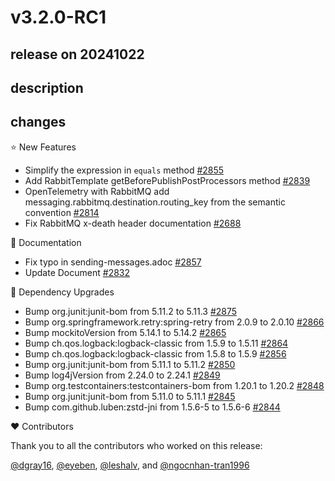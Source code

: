 # v3.2.0-RC1

## release on 20241022

## description

## changes

⭐ New Features

* Simplify the expression in <code>equals</code> method <a href="https://github.com/spring-projects/spring-amqp/pull/2855" data-hovercard-type="pull_request" data-hovercard-url="/spring-projects/spring-amqp/pull/2855/hovercard">#2855</a>
* Add RabbitTemplate getBeforePublishPostProcessors method <a href="https://github.com/spring-projects/spring-amqp/pull/2839" data-hovercard-type="pull_request" data-hovercard-url="/spring-projects/spring-amqp/pull/2839/hovercard">#2839</a>
* OpenTelemetry with RabbitMQ add messaging.rabbitmq.destination.routing_key from the semantic convention <a href="https://github.com/spring-projects/spring-amqp/issues/2814" data-hovercard-type="issue" data-hovercard-url="/spring-projects/spring-amqp/issues/2814/hovercard">#2814</a>
* Fix RabbitMQ x-death header documentation <a href="https://github.com/spring-projects/spring-amqp/issues/2688" data-hovercard-type="issue" data-hovercard-url="/spring-projects/spring-amqp/issues/2688/hovercard">#2688</a>

📔 Documentation

* Fix typo in sending-messages.adoc <a href="https://github.com/spring-projects/spring-amqp/pull/2857" data-hovercard-type="pull_request" data-hovercard-url="/spring-projects/spring-amqp/pull/2857/hovercard">#2857</a>
* Update Document <a href="https://github.com/spring-projects/spring-amqp/pull/2832" data-hovercard-type="pull_request" data-hovercard-url="/spring-projects/spring-amqp/pull/2832/hovercard">#2832</a>

🔨 Dependency Upgrades

* Bump org.junit:junit-bom from 5.11.2 to 5.11.3 <a href="https://github.com/spring-projects/spring-amqp/pull/2875" data-hovercard-type="pull_request" data-hovercard-url="/spring-projects/spring-amqp/pull/2875/hovercard">#2875</a>
* Bump org.springframework.retry:spring-retry from 2.0.9 to 2.0.10 <a href="https://github.com/spring-projects/spring-amqp/pull/2866" data-hovercard-type="pull_request" data-hovercard-url="/spring-projects/spring-amqp/pull/2866/hovercard">#2866</a>
* Bump mockitoVersion from 5.14.1 to 5.14.2 <a href="https://github.com/spring-projects/spring-amqp/pull/2865" data-hovercard-type="pull_request" data-hovercard-url="/spring-projects/spring-amqp/pull/2865/hovercard">#2865</a>
* Bump ch.qos.logback:logback-classic from 1.5.9 to 1.5.11 <a href="https://github.com/spring-projects/spring-amqp/pull/2864" data-hovercard-type="pull_request" data-hovercard-url="/spring-projects/spring-amqp/pull/2864/hovercard">#2864</a>
* Bump ch.qos.logback:logback-classic from 1.5.8 to 1.5.9 <a href="https://github.com/spring-projects/spring-amqp/pull/2856" data-hovercard-type="pull_request" data-hovercard-url="/spring-projects/spring-amqp/pull/2856/hovercard">#2856</a>
* Bump org.junit:junit-bom from 5.11.1 to 5.11.2 <a href="https://github.com/spring-projects/spring-amqp/pull/2850" data-hovercard-type="pull_request" data-hovercard-url="/spring-projects/spring-amqp/pull/2850/hovercard">#2850</a>
* Bump log4jVersion from 2.24.0 to 2.24.1 <a href="https://github.com/spring-projects/spring-amqp/pull/2849" data-hovercard-type="pull_request" data-hovercard-url="/spring-projects/spring-amqp/pull/2849/hovercard">#2849</a>
* Bump org.testcontainers:testcontainers-bom from 1.20.1 to 1.20.2 <a href="https://github.com/spring-projects/spring-amqp/pull/2848" data-hovercard-type="pull_request" data-hovercard-url="/spring-projects/spring-amqp/pull/2848/hovercard">#2848</a>
* Bump org.junit:junit-bom from 5.11.0 to 5.11.1 <a href="https://github.com/spring-projects/spring-amqp/pull/2845" data-hovercard-type="pull_request" data-hovercard-url="/spring-projects/spring-amqp/pull/2845/hovercard">#2845</a>
* Bump com.github.luben:zstd-jni from 1.5.6-5 to 1.5.6-6 <a href="https://github.com/spring-projects/spring-amqp/pull/2844" data-hovercard-type="pull_request" data-hovercard-url="/spring-projects/spring-amqp/pull/2844/hovercard">#2844</a>

❤️ Contributors

Thank you to all the contributors who worked on this release:

<a class="user-mention notranslate" data-hovercard-type="user" data-hovercard-url="/users/dgray16/hovercard" data-octo-click="hovercard-link-click" data-octo-dimensions="link_type:self" href="https://github.com/dgray16">@dgray16</a>, <a class="user-mention notranslate" data-hovercard-type="user" data-hovercard-url="/users/eyeben/hovercard" data-octo-click="hovercard-link-click" data-octo-dimensions="link_type:self" href="https://github.com/eyeben">@eyeben</a>, <a class="user-mention notranslate" data-hovercard-type="user" data-hovercard-url="/users/leshalv/hovercard" data-octo-click="hovercard-link-click" data-octo-dimensions="link_type:self" href="https://github.com/leshalv">@leshalv</a>, and <a class="user-mention notranslate" data-hovercard-type="user" data-hovercard-url="/users/ngocnhan-tran1996/hovercard" data-octo-click="hovercard-link-click" data-octo-dimensions="link_type:self" href="https://github.com/ngocnhan-tran1996">@ngocnhan-tran1996</a>


